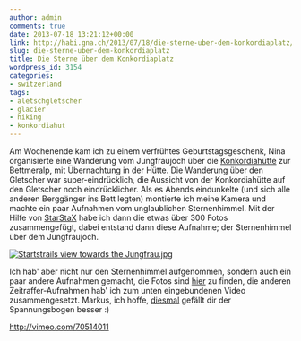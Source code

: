 ```yaml
---
author: admin
comments: true
date: 2013-07-18 13:21:12+00:00
link: http://habi.gna.ch/2013/07/18/die-sterne-uber-dem-konkordiaplatz/
slug: die-sterne-uber-dem-konkordiaplatz
title: Die Sterne über dem Konkordiaplatz
wordpress_id: 3154
categories:
- switzerland
tags:
- aletschgletscher
- glacier
- hiking
- konkordiahut
---
```


Am Wochenende kam ich zu einem verfrühtes Geburtstagsgeschenk, Nina organisierte eine Wanderung vom Jungfraujoch über die [Konkordiahütte](http://www.konkordiahuette.ch) zur Bettmeralp, mit Übernachtung in der Hütte.
Die Wanderung über den Gletscher war super-eindrücklich, die Aussicht von der Konkordiahütte auf den Gletscher noch eindrücklicher.
Als es Abends eindunkelte (und sich alle anderen Berggänger ins Bett legten) montierte ich meine Kamera und machte ein paar Aufnahmen vom unglaublichen Sternenhimmel.
Mit der Hilfe von [StarStaX](http://www.markus-enzweiler.de/software/software.html) habe ich dann die etwas über 300 Fotos zusammengefügt, dabei entstand dann diese Aufnahme; der Sternenhimmel über dem Jungfraujoch.

[![Startstrails view towards the Jungfrau.jpg](http://habi.gna.ch/wp-content/uploads/2013/07/Startstrails-view-towards-the-Jungfrau-tm1.jpg)](http://habi.gna.ch/wp-content/uploads/2013/07/Startstrails-view-towards-the-Jungfrau1.jpg)

Ich hab' aber nicht nur den Sternenhimmel aufgenommen, sondern auch ein paar andere Aufnahmen gemacht, die Fotos sind [hier](http://fotos.davidhaberth%C3%BCr.ch/index.php?type=sets&setId=72157634673543250) zu finden, die anderen Zeitraffer-Aufnahmen hab' ich zum unten eingebundenen Video zusammengesetzt.
Markus, ich hoffe, [diesmal](http://habi.gna.ch/2013/03/24/museumsnacht/#comment-15247) gefällt dir der Spannungsbogen besser :)

http://vimeo.com/70514011
